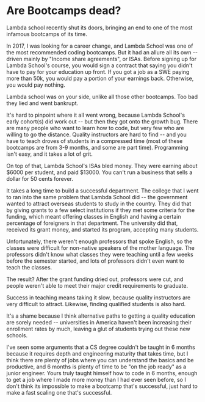 # Are Bootcamps dead?

Lambda school recently shut its doors, bringing an end to one of the
most infamous bootcamps of its time.

In 2017, I was looking for a career change, and Lambda School was one of
the most recommended coding bootcamps. But it had an allure all its own
-- driven mainly by "Income share agreements", or ISAs.
Before signing up for Lambda School's course, you would sign a contract
that saying you didn't have to pay for your education up front. If you
got a job as a SWE paying more than 50k, you would pay a portion of your
earnings back. Otherwise, you would pay nothing.

Lambda school was on your side, unlike all those other bootcamps. Too
bad they lied and went bankrupt.

It's hard to pinpoint where it all went wrong, because Lambda School's
early cohort(s) did work out -- but then they got onto the growth bug.
There are many people who want to learn how
to code, but very few who are willing to go the distance. Quality
instructors are hard to find -- and you have to teach droves of students
in a compressed time (most of these bootcamps are from 3-9 months, and
some are part time). Programming isn't easy, and it takes a lot of grit.

On top of that, Lambda School's ISAs bled money. They were earning about
$6000 per student, and paid $13000. You can't run a business that sells
a dollar for 50 cents forever.

It takes a long time to build a successful department. The college that
I went to ran into the same problem that Lambda School did -- the
government wanted to attract overseas students to study in the country.
They did that by giving grants to a few select institutions if they met
some criteria for the funding, which meant offering classes in English
and having a certain percentage of foreigners in that department. The
university did that, received its grant money, and started its program,
accepting many students.

Unfortunately, there weren't enough professors that spoke English, so
the classes were difficult for non-native speakers of the mother
language. The professors didn't know what classes they were teaching
until a few weeks before the semester started, and lots of professors
didn't even want to teach the classes.

The result? After the grant funding dried out, professors were cut, and
people weren't able to meet their major credit requirements to graduate.

Success in teaching means taking it slow, because quality instructors
are very difficult to attract. Likewise, finding qualified students is
also hard.

It's a shame because I think alternative paths to getting a quality
education are sorely needed -- universities in America haven't been
increasing their enrollment rates by much, leaving a glut of students
trying out these new schools.

I've seen some arguments that a CS degree couldn't be taught in 6
months because it requires depth and engineering maturity that takes
time, but I think there are plenty of jobs where you can understand the
basics and be productive, and 6 months is plenty of time to be "on the
job ready" as a junior engineer. Yours truly taught himself how to code
in 6 months, enough to get a job where I made more money than I had ever
seen before, so I don't think its impossible to make a bootcamp that's
successful, just hard to make a fast scaling one that's successful.
